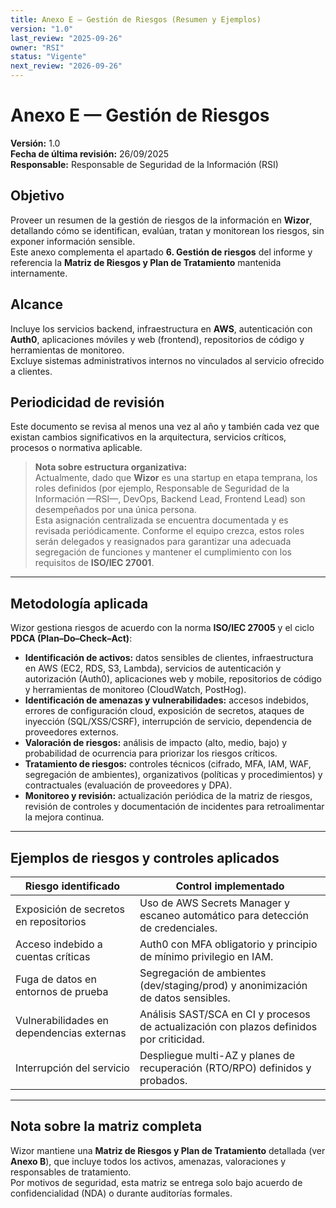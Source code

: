 ```yaml
---
title: Anexo E — Gestión de Riesgos (Resumen y Ejemplos)
version: "1.0"
last_review: "2025-09-26"
owner: "RSI"
status: "Vigente"
next_review: "2026-09-26"
---
```


# Anexo E — Gestión de Riesgos

**Versión:** 1.0  
**Fecha de última revisión:** 26/09/2025  
**Responsable:** Responsable de Seguridad de la Información (RSI)

## Objetivo
Proveer un resumen de la gestión de riesgos de la información en **Wizor**, detallando cómo se identifican, evalúan, tratan y monitorean los riesgos, sin exponer información sensible.  
Este anexo complementa el apartado **6. Gestión de riesgos** del informe y referencia la **Matriz de Riesgos y Plan de Tratamiento** mantenida internamente.

## Alcance
Incluye los servicios backend, infraestructura en **AWS**, autenticación con **Auth0**, aplicaciones móviles y web (frontend), repositorios de código y herramientas de monitoreo.  
Excluye sistemas administrativos internos no vinculados al servicio ofrecido a clientes.

## Periodicidad de revisión
Este documento se revisa al menos una vez al año y también cada vez que existan cambios significativos en la arquitectura, servicios críticos, procesos o normativa aplicable.

> **Nota sobre estructura organizativa:**  
> Actualmente, dado que **Wizor** es una startup en etapa temprana, los roles definidos (por ejemplo, Responsable de Seguridad de la Información —RSI—, DevOps, Backend Lead, Frontend Lead) son desempeñados por una única persona.  
> Esta asignación centralizada se encuentra documentada y es revisada periódicamente. Conforme el equipo crezca, estos roles serán delegados y reasignados para garantizar una adecuada segregación de funciones y mantener el cumplimiento con los requisitos de **ISO/IEC 27001**.

---

## Metodología aplicada

Wizor gestiona riesgos de acuerdo con la norma **ISO/IEC 27005** y el ciclo **PDCA (Plan–Do–Check–Act)**:

- **Identificación de activos:** datos sensibles de clientes, infraestructura en AWS (EC2, RDS, S3, Lambda), servicios de autenticación y autorización (Auth0), aplicaciones web y mobile, repositorios de código y herramientas de monitoreo (CloudWatch, PostHog).
- **Identificación de amenazas y vulnerabilidades:** accesos indebidos, errores de configuración cloud, exposición de secretos, ataques de inyección (SQL/XSS/CSRF), interrupción de servicio, dependencia de proveedores externos.
- **Valoración de riesgos:** análisis de impacto (alto, medio, bajo) y probabilidad de ocurrencia para priorizar los riesgos críticos.
- **Tratamiento de riesgos:** controles técnicos (cifrado, MFA, IAM, WAF, segregación de ambientes), organizativos (políticas y procedimientos) y contractuales (evaluación de proveedores y DPA).
- **Monitoreo y revisión:** actualización periódica de la matriz de riesgos, revisión de controles y documentación de incidentes para retroalimentar la mejora continua.

---

## Ejemplos de riesgos y controles aplicados

| Riesgo identificado                       | Control implementado                                                                     |
|-------------------------------------------|------------------------------------------------------------------------------------------|
| Exposición de secretos en repositorios    | Uso de AWS Secrets Manager y escaneo automático para detección de credenciales.          |
| Acceso indebido a cuentas críticas        | Auth0 con MFA obligatorio y principio de mínimo privilegio en IAM.                       |
| Fuga de datos en entornos de prueba       | Segregación de ambientes (dev/staging/prod) y anonimización de datos sensibles.          |
| Vulnerabilidades en dependencias externas | Análisis SAST/SCA en CI y procesos de actualización con plazos definidos por criticidad. |
| Interrupción del servicio                 | Despliegue multi-AZ y planes de recuperación (RTO/RPO) definidos y probados.             |

---

## Nota sobre la matriz completa

Wizor mantiene una **Matriz de Riesgos y Plan de Tratamiento** detallada (ver **Anexo B**), que incluye todos los activos, amenazas, valoraciones y responsables de tratamiento.  
Por motivos de seguridad, esta matriz se entrega solo bajo acuerdo de confidencialidad (NDA) o durante auditorías formales.